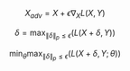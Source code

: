 $$X_{adv} = X + \epsilon \nabla_X L(X,Y)$$

$$\delta = \max_{\lVert \delta\rVert_p\leq \epsilon} \biggl(L(X+\delta,Y)\biggr)$$

$$    \min_\theta \max_{\lVert\delta\rVert_p\leq \epsilon} \biggl(L(X+\delta,Y;\theta)\biggr) $$
